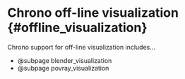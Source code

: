 Chrono off-line visualization {#offline_visualization}
==================================

Chrono support for off-line visualization includes...

* @subpage blender_visualization
* @subpage povray_visualization
